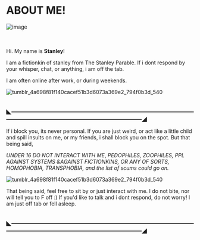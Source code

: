 # ABOUT ME!


![image](https://github.com/user-attachments/assets/57988aa6-b2cf-4a4b-9118-2be109930b7d)

ㅤㅤㅤㅤ



 

 Hi. My name is **Stanley**!
 
 I am a fictionkin of stanley from The Stanley Parable. If i dont respond by your whisper, chat, or anything, i am off the tab. 

I am often online after work, or during weekends.




![tumblr_4a698f81f140cacef51b3d6073a369e2_794f0b3d_540](https://github.com/user-attachments/assets/242d4dc6-6041-4917-8488-85fb2ba57435)

ㅤㅤㅤㅤㅤㅤㅤㅤㅤㅤㅤㅤㅤㅤ    ㅤㅤㅤㅤㅤㅤㅤㅤㅤㅤㅤㅤㅤㅤㅤㅤ◣━━━━━━━━━━━━━━━━━━━━━━━━━━━━━━━━━━━━━━━━━━━━━━━━━━━━━━━━━━━━━◢


If i block you, its never personal. If you are just weird, or act like a little child and spill insults on me, or my friends, i shall block you on the spot.
But that being said,

*UNDER 16 DO NOT INTERACT WITH ME*, *PEDOPHILES, ZOOPHILES, PPL AGAINST SYSTEMS &AGAINST FICTIONKINS, OR ANY OF SORTS, HOMOPHOBIA, TRANSPHOBIA, and the list of scums could go on.*


![tumblr_4a698f81f140cacef51b3d6073a369e2_794f0b3d_540](https://github.com/user-attachments/assets/242d4dc6-6041-4917-8488-85fb2ba57435)

That being said, feel free to sit by or just interact with me. I do not bite, nor will tell you to F off :)
If you'd like to talk and i dont respond, do not worry! I am just off tab or fell asleep.

ㅤㅤㅤㅤㅤㅤㅤㅤㅤㅤㅤㅤㅤㅤ    ㅤㅤㅤㅤㅤㅤㅤㅤㅤㅤㅤㅤㅤㅤㅤㅤ◣━━━━━━━━━━━━━━━━━━━━━━━━━━━━━━━━━━━━━━━━━━━━━━━━━━━━━━━━━━━━━◢
